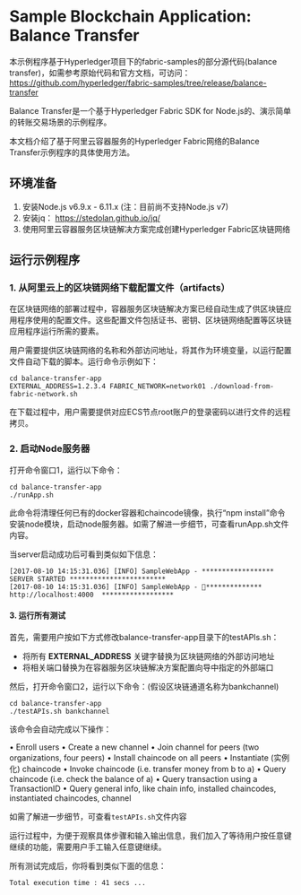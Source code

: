 # Sample Blockchain Application: Balance Transfer

本示例程序基于Hyperledger项目下的fabric-samples的部分源代码(balance transfer)，如需参考原始代码和官方文档，可访问：https://github.com/hyperledger/fabric-samples/tree/release/balance-transfer

Balance Transfer是一个基于Hyperledger Fabric SDK for Node.js的、演示简单的转账交易场景的示例程序。

本文档介绍了基于阿里云容器服务的Hyperledger Fabric网络的Balance Transfer示例程序的具体使用方法。


## 环境准备

1. 安装Node.js v6.9.x - 6.11.x (注：目前尚不支持Node.js v7)
2. 安装jq： https://stedolan.github.io/jq/
3. 使用阿里云容器服务区块链解决方案完成创建Hyperledger Fabric区块链网络



## 运行示例程序

### 1. 从阿里云上的区块链网络下载配置文件（artifacts）

在区块链网络的部署过程中，容器服务区块链解决方案已经自动生成了供区块链应用程序使用的配置文件。这些配置文件包括证书、密钥、区块链网络配置等区块链应用程序运行所需的要素。

用户需要提供区块链网络的名称和外部访问地址，将其作为环境变量，以运行配置文件自动下载的脚本。运行命令示例如下：

```
cd balance-transfer-app
EXTERNAL_ADDRESS=1.2.3.4 FABRIC_NETWORK=network01 ./download-from-fabric-network.sh
```
在下载过程中，用户需要提供对应ECS节点root账户的登录密码以进行文件的远程拷贝。

### 2. 启动Node服务器

打开命令窗口1，运行以下命令：

```
cd balance-transfer-app
./runApp.sh
```

此命令将清理任何已有的docker容器和chaincode镜像，执行“npm install”命令安装node模块，启动node服务器。如需了解进一步细节，可查看runApp.sh文件内容。

当server启动成功后可看到类似如下信息：

```
[2017-08-10 14:15:31.036] [INFO] SampleWebApp - ****************** SERVER STARTED ************************
[2017-08-10 14:15:31.036] [INFO] SampleWebApp - **************  http://localhost:4000  ******************
```



#### 3. 运行所有测试

首先，需要用户按如下方式修改balance-transfer-app目录下的testAPIs.sh：

* 将所有 **EXTERNAL_ADDRESS** 关键字替换为区块链网络的外部访问地址
* 将相关端口替换为在容器服务区块链解决方案配置向导中指定的外部端口

然后，打开命令窗口2，运行以下命令：(假设区块链通道名称为bankchannel)

```
cd balance-transfer-app
./testAPIs.sh bankchannel
```

该命令会自动完成以下操作：

• Enroll users
• Create a new channel 
• Join channel for peers (two organizations, four peers)
• Install chaincode on all peers
• Instantiate (实例化) chaincode
• Invoke chaincode (i.e. transfer money from b to a)
• Query chaincode (i.e. check the balance of a)
• Query transaction using a TransactionID
• Query general info, like chain info, installed chaincodes, instantiated chaincodes, channel

如需了解进一步细节，可查看```testAPIs.sh```文件内容

运行过程中，为便于观察具体步骤和输入输出信息，我们加入了等待用户按任意键继续的功能，需要用户手工输入任意键继续。

所有测试完成后，你将看到类似下面的信息：  

```
Total execution time : 41 secs ...
```




